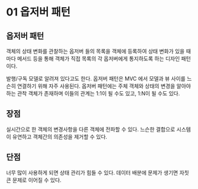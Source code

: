 # 01 옵저버 패턴

## 옵저버 패턴 
객체의 상태 변화를 관찰하는 옵저버 들의 목록을 객체에 등록하여 상태 변화가 있을 때마다 메서드 등을 통해 객체가 직접 목록의 각 옵저버에게 통지하도록 하는 디자인 패턴이다.

발행/구독 모델로 알려져 있다고도 한다.
옵저버 패턴은 MVC 에서 모델과 뷰 사이를 느슨히 연결하기 위해 자주 사용된다.
옵저버 패턴에는 주체 객체와 상태의 변경을 알아야 하는 관착 객체가 존재하며 이들의 관계는 1:1이 될 수도 있고, 1:N이 될 수도 있다.

## 장점
실시간으로 한 객체의 변경사항을 다른 객체에 전파할 수 있다.
느슨한 결합으로 시스템이 유연하고 객체간의 의존성을 제거할 수 있다.

## 단점
너무 많이 사용하게 되면 상태 관리가 힘들 수 있다.
데이터 배분에 문제가 생기면 자칫 큰 문제로 이어질 수 있다.